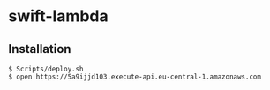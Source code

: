 # swift-lambda

## Installation

```shell
$ Scripts/deploy.sh
$ open https://5a9ijjd103.execute-api.eu-central-1.amazonaws.com
```
